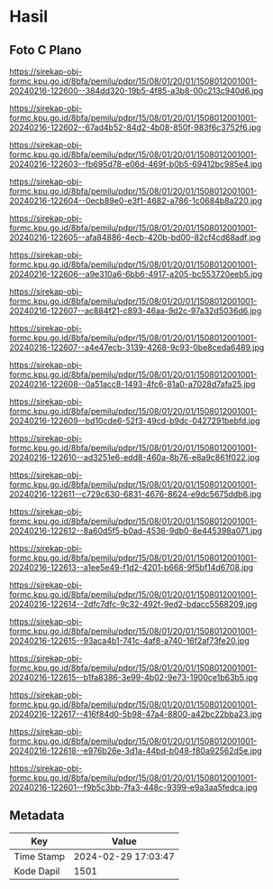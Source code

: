 # Hasil

## Foto C Plano

https://sirekap-obj-formc.kpu.go.id/8bfa/pemilu/pdpr/15/08/01/20/01/1508012001001-20240216-122600--384dd320-19b5-4f85-a3b8-00c213c940d6.jpg

https://sirekap-obj-formc.kpu.go.id/8bfa/pemilu/pdpr/15/08/01/20/01/1508012001001-20240216-122602--67ad4b52-84d2-4b08-850f-983f6c3752f6.jpg

https://sirekap-obj-formc.kpu.go.id/8bfa/pemilu/pdpr/15/08/01/20/01/1508012001001-20240216-122603--fb695d78-e06d-469f-b0b5-69412bc985e4.jpg

https://sirekap-obj-formc.kpu.go.id/8bfa/pemilu/pdpr/15/08/01/20/01/1508012001001-20240216-122604--0ecb89e0-e3f1-4682-a786-1c0684b8a220.jpg

https://sirekap-obj-formc.kpu.go.id/8bfa/pemilu/pdpr/15/08/01/20/01/1508012001001-20240216-122605--afa84886-4ecb-420b-bd00-82cf4cd68adf.jpg

https://sirekap-obj-formc.kpu.go.id/8bfa/pemilu/pdpr/15/08/01/20/01/1508012001001-20240216-122606--a9e310a6-6bb6-4917-a205-bc553720eeb5.jpg

https://sirekap-obj-formc.kpu.go.id/8bfa/pemilu/pdpr/15/08/01/20/01/1508012001001-20240216-122607--ac884f21-c893-46aa-9d2c-97a32d5036d6.jpg

https://sirekap-obj-formc.kpu.go.id/8bfa/pemilu/pdpr/15/08/01/20/01/1508012001001-20240216-122607--a4e47ecb-3139-4268-9c93-0be8ceda6489.jpg

https://sirekap-obj-formc.kpu.go.id/8bfa/pemilu/pdpr/15/08/01/20/01/1508012001001-20240216-122608--0a51acc8-1493-4fc6-81a0-a7028d7afa25.jpg

https://sirekap-obj-formc.kpu.go.id/8bfa/pemilu/pdpr/15/08/01/20/01/1508012001001-20240216-122609--bd10cde6-52f3-49cd-b9dc-0427291bebfd.jpg

https://sirekap-obj-formc.kpu.go.id/8bfa/pemilu/pdpr/15/08/01/20/01/1508012001001-20240216-122610--ad3251e6-edd8-460a-8b76-e8a9c861f022.jpg

https://sirekap-obj-formc.kpu.go.id/8bfa/pemilu/pdpr/15/08/01/20/01/1508012001001-20240216-122611--c729c630-6831-4676-8624-e9dc5675ddb6.jpg

https://sirekap-obj-formc.kpu.go.id/8bfa/pemilu/pdpr/15/08/01/20/01/1508012001001-20240216-122612--8a60d5f5-b0ad-4536-9db0-8e445398a071.jpg

https://sirekap-obj-formc.kpu.go.id/8bfa/pemilu/pdpr/15/08/01/20/01/1508012001001-20240216-122613--a1ee5e49-f1d2-4201-b668-9f5bf14d6708.jpg

https://sirekap-obj-formc.kpu.go.id/8bfa/pemilu/pdpr/15/08/01/20/01/1508012001001-20240216-122614--2dfc7dfc-9c32-492f-9ed2-bdacc5568209.jpg

https://sirekap-obj-formc.kpu.go.id/8bfa/pemilu/pdpr/15/08/01/20/01/1508012001001-20240216-122615--93aca4b1-741c-4af8-a740-16f2af73fe20.jpg

https://sirekap-obj-formc.kpu.go.id/8bfa/pemilu/pdpr/15/08/01/20/01/1508012001001-20240216-122615--b1fa8386-3e99-4b02-9e73-1900ce1b63b5.jpg

https://sirekap-obj-formc.kpu.go.id/8bfa/pemilu/pdpr/15/08/01/20/01/1508012001001-20240216-122617--416f84d0-5b98-47a4-8800-a42bc22bba23.jpg

https://sirekap-obj-formc.kpu.go.id/8bfa/pemilu/pdpr/15/08/01/20/01/1508012001001-20240216-122618--e976b26e-3d1a-44bd-b048-f80a92562d5e.jpg

https://sirekap-obj-formc.kpu.go.id/8bfa/pemilu/pdpr/15/08/01/20/01/1508012001001-20240216-122601--f9b5c3bb-7fa3-448c-9399-e9a3aa5fedca.jpg


## Metadata

| Key        | Value               |
| ---------- | ------------------- |
| Time Stamp | 2024-02-29 17:03:47 |
| Kode Dapil | 1501                |



